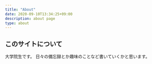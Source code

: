 ```yaml
---
title: "About"
date: 2020-09-10T13:34:25+09:00
description: about page
type: about
---
```


## このサイトについて
大学院生です。
日々の備忘録とか趣味のことなど書いていくかと思います。
